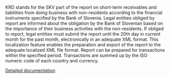 KRD stands for the SKV part of the report on short-term receivables and liabilities from doing business with non-residents according to the financial instruments specified by the Bank of Slovenia. Legal entities obliged by report are informed about the obligation by the Bank of Slovenian based on the importance of their business activities with the non-residents. If obliged to report, legal entities must submit the report until the 20th day in current month for the past month, electronically in an adequate XML format.
This localization feature enables the preparation and export of the report to the adequate localized XML file format. Report can be prepared for transactions within the specified period. Transactions are summed up by the ISO numeric code of each country and currency.

[Detailed documentation](http://axweb/_layouts/15/WopiFrame2.aspx?sourcedoc=/D365O%20Localization%20Documents/D365O%20LOC_SI%20Statistical%20reports.docx&action=default)

